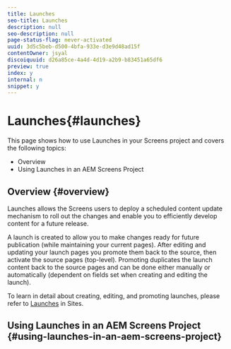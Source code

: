 ```yaml
---
title: Launches
seo-title: Launches
description: null
seo-description: null
page-status-flag: never-activated
uuid: 3d5c5beb-d500-4bfa-933e-d3e9d48ad15f
contentOwner: jsyal
discoiquuid: d26a85ce-4a4d-4d19-a2b9-b83451a65df6
preview: true
index: y
internal: n
snippet: y
---
```


# Launches{#launches}

This page shows how to use Launches in your Screens project and covers the following topics:

* Overview
* Using Launches in an AEM Screens Project

## Overview {#overview}

Launches allows the Screens users to deploy a scheduled content update mechanism to roll out the changes and enable you to efficiently develop content for a future release.

A launch is created to allow you to make changes ready for future publication (while maintaining your current pages). After editing and updating your launch pages you promote them back to the source, then activate the source pages (top-level). Promoting duplicates the launch content back to the source pages and can be done either manually or automatically (dependent on fields set when creating and editing the launch).

To learn in detail about creating, editing, and promoting launches, please refer to [Launches](../../sites/authoring/using/launches.md) in Sites.

## Using Launches in an AEM Screens Project {#using-launches-in-an-aem-screens-project}

